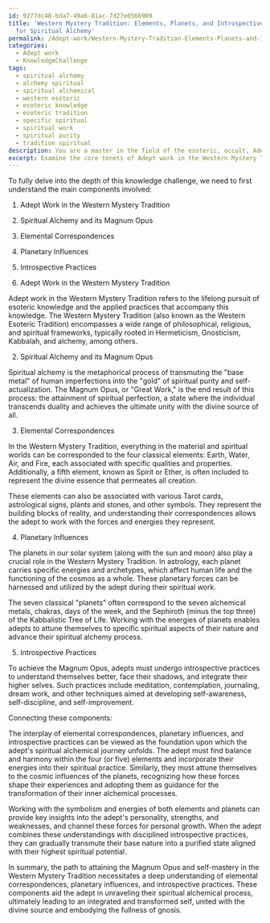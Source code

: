 ```yaml
---
id: 9277dc48-bda7-49a6-81ac-7d27e0566909
title: 'Western Mystery Tradition: Elements, Planets, and Introspective Practices
  for Spiritual Alchemy'
permalink: /Adept-work/Western-Mystery-Tradition-Elements-Planets-and-Introspective-Practices-for-Spiritual-Alchemy/
categories:
  - Adept work
  - KnowledgeChallenge
tags:
  - spiritual alchemy
  - alchemy spiritual
  - spiritual alchemical
  - western esoteric
  - esoteric knowledge
  - esoteric tradition
  - specific spiritual
  - spiritual work
  - spiritual purity
  - tradition spiritual
description: You are a master in the field of the esoteric, occult, Adept work and Education. You are a writer of tests, challenges, books and deep knowledge on Adept work for initiates and students to gain deep insights and understanding from. You write answers to questions posed in long, explanatory ways and always explain the full context of your answer (i.e., related concepts, formulas, examples, or history), as well as the step-by-step thinking process you take to answer the challenges. Be rigorous and thorough, and summarize the key themes, ideas, and conclusions at the end.
excerpt: Examine the core tenets of Adept work in the Western Mystery Tradition, and relate these principles to the attainment of spiritual alchemy's Magnum Opus, identifying connections between elemental correspondences, planetary influences, and introspective practices; in doing so, elucidate the roles these associations play in the initiate's transformative journey towards self-mastery and gnosis.
---
```

To fully delve into the depth of this knowledge challenge, we need to first understand the main components involved:

1. Adept Work in the Western Mystery Tradition
2. Spiritual Alchemy and its Magnum Opus
3. Elemental Correspondences
4. Planetary Influences
5. Introspective Practices

1. Adept Work in the Western Mystery Tradition

Adept work in the Western Mystery Tradition refers to the lifelong pursuit of esoteric knowledge and the applied practices that accompany this knowledge. The Western Mystery Tradition (also known as the Western Esoteric Tradition) encompasses a wide range of philosophical, religious, and spiritual frameworks, typically rooted in Hermeticism, Gnosticism, Kabbalah, and alchemy, among others.

2. Spiritual Alchemy and its Magnum Opus

Spiritual alchemy is the metaphorical process of transmuting the "base metal" of human imperfections into the "gold" of spiritual purity and self-actualization. The Magnum Opus, or "Great Work," is the end result of this process: the attainment of spiritual perfection, a state where the individual transcends duality and achieves the ultimate unity with the divine source of all.

3. Elemental Correspondences

In the Western Mystery Tradition, everything in the material and spiritual worlds can be corresponded to the four classical elements: Earth, Water, Air, and Fire, each associated with specific qualities and properties. Additionally, a fifth element, known as Spirit or Ether, is often included to represent the divine essence that permeates all creation.

These elements can also be associated with various Tarot cards, astrological signs, plants and stones, and other symbols. They represent the building blocks of reality, and understanding their correspondences allows the adept to work with the forces and energies they represent.

4. Planetary Influences

The planets in our solar system (along with the sun and moon) also play a crucial role in the Western Mystery Tradition. In astrology, each planet carries specific energies and archetypes, which affect human life and the functioning of the cosmos as a whole. These planetary forces can be harnessed and utilized by the adept during their spiritual work.

The seven classical "planets" often correspond to the seven alchemical metals, chakras, days of the week, and the Sephiroth (minus the top three) of the Kabbalistic Tree of Life. Working with the energies of planets enables adepts to attune themselves to specific spiritual aspects of their nature and advance their spiritual alchemy process.

5. Introspective Practices

To achieve the Magnum Opus, adepts must undergo introspective practices to understand themselves better, face their shadows, and integrate their higher selves. Such practices include meditation, contemplation, journaling, dream work, and other techniques aimed at developing self-awareness, self-discipline, and self-improvement.

Connecting these components:

The interplay of elemental correspondences, planetary influences, and introspective practices can be viewed as the foundation upon which the adept's spiritual alchemical journey unfolds. The adept must find balance and harmony within the four (or five) elements and incorporate their energies into their spiritual practice. Similarly, they must attune themselves to the cosmic influences of the planets, recognizing how these forces shape their experiences and adopting them as guidance for the transformation of their inner alchemical processes.

Working with the symbolism and energies of both elements and planets can provide key insights into the adept's personality, strengths, and weaknesses, and channel these forces for personal growth. When the adept combines these understandings with disciplined introspective practices, they can gradually transmute their base nature into a purified state aligned with their highest spiritual potential.

In summary, the path to attaining the Magnum Opus and self-mastery in the Western Mystery Tradition necessitates a deep understanding of elemental correspondences, planetary influences, and introspective practices. These components aid the adept in unraveling their spiritual alchemical process, ultimately leading to an integrated and transformed self, united with the divine source and embodying the fullness of gnosis.
